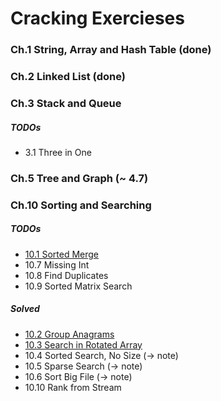 # Cracking Exercieses

### Ch.1 String, Array and Hash Table (done)

### Ch.2 Linked List (done)

### Ch.3 Stack and Queue
##### TODOs
* 3.1 Three in One

### Ch.5 Tree and Graph (~ 4.7)


### Ch.10 Sorting and Searching
##### TODOs
* [10.1 Sorted Merge](https://leetcode.com/problems/merge-sorted-array/)
* 10.7 Missing Int
* 10.8 Find Duplicates
* 10.9 Sorted Matrix Search

##### Solved
* [10.2 Group Anagrams](https://leetcode.com/problems/group-anagrams/)
* [10.3 Search in Rotated Array](https://leetcode.com/problems/search-in-rotated-sorted-array/)
* 10.4 Sorted Search, No Size (-> note)
* 10.5 Sparse Search (-> note)
* 10.6 Sort Big File (-> note)
* 10.10 Rank from Stream